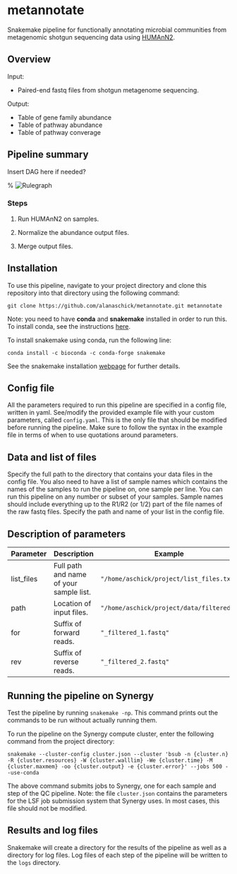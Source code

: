 # metannotate

Snakemake pipeline for functionally annotating microbial communities from metagenomic shotgun sequencing data using [HUMAnN2](http://huttenhower.sph.harvard.edu/humann2).

## Overview

Input: 

* Paired-end fastq files from shotgun metagenome sequencing.

Output: 

* Table of gene family abundance
* Table of pathway abundance
* Table of pathway converage

## Pipeline summary

Insert DAG here if needed?

% ![Rulegraph](./metaphlan_files/rulegraph.png)

### Steps

1) Run HUMAnN2 on samples. 

2) Normalize the abundance output files.

3) Merge output files.

## Installation

To use this pipeline, navigate to your project directory and clone this repository into that directory using the following command:

```
git clone https://github.com/alanaschick/metannotate.git metannotate
```

Note: you need to have **conda** and **snakemake** installed in order to run this. To install conda, see the instructions [here](https://github.com/ucvm/synergy/wiki). 

To install snakemake using conda, run the following line:

```
conda install -c bioconda -c conda-forge snakemake
```

See the snakemake installation [webpage](https://snakemake.readthedocs.io/en/stable/getting_started/installation.html) for further details.

## Config file

All the parameters required to run this pipeline are specified in a config file, written in yaml. See/modify the provided example file with your custom parameters, called `config.yaml`. This is the only file that should be modified before running the pipeline. Make sure to follow the syntax in the example file in terms of when to use quotations around parameters.

## Data and list of files

Specify the full path to the directory that contains your data files in the config file. You also need to have a list of sample names which contains the names of the samples to run the pipeline on, one sample per line. You can run this pipeline on any number or subset of your samples. Sample names should include everything up to the R1/R2 (or 1/2) part of the file names of the raw fastq files. Specify the path and name of your list in the config file.

## Description of parameters
| Parameter | Description | Example |
| -------------- | --------------- | ------------ |
| list_files | Full path and name of your sample list. | `"/home/aschick/project/list_files.txt"`
| path | Location of input files. | `"/home/aschick/project/data/filtered/"`
| for | Suffix of forward reads. | `"_filtered_1.fastq"` |
| rev | Suffix of reverse reads. | `"_filtered_2.fastq"` |

## Running the pipeline on Synergy

Test the pipeline by running `snakemake -np`. This command prints out the commands to be run without actually running them. 

To run the pipeline on the Synergy compute cluster, enter the following command from the project directory:

```
snakemake --cluster-config cluster.json --cluster 'bsub -n {cluster.n} -R {cluster.resources} -W {cluster.walllim} -We {cluster.time} -M {cluster.maxmem} -oo {cluster.output} -e {cluster.error}' --jobs 500 --use-conda
```
The above command submits jobs to Synergy, one for each sample and step of the QC pipeline. Note: the file `cluster.json` contains the parameters for the LSF job submission system that Synergy uses. In most cases, this file should not be modified.

## Results and log files

Snakemake will create a directory for the results of the pipeline as well as a directory for log files. Log files of each step of the pipeline will be written to the `logs` directory.




